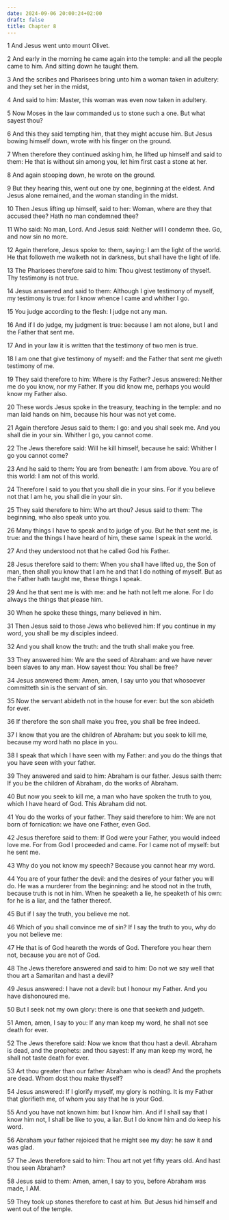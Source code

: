 ```yaml
---
date: 2024-09-06 20:00:24+02:00
draft: false
title: Chapter 8
---
```




1 And Jesus went unto mount Olivet.

2 And early in the morning he came again into the temple: and all the people came to him. And sitting down he taught them.

3 And the scribes and Pharisees bring unto him a woman taken in adultery: and they set her in the midst,

4 And said to him: Master, this woman was even now taken in adultery.

5 Now Moses in the law commanded us to stone such a one. But what sayest thou?

6 And this they said tempting him, that they might accuse him. But Jesus bowing himself down, wrote with his finger on the ground.

7 When therefore they continued asking him, he lifted up himself and said to them: He that is without sin among you, let him first cast a stone at her.

8 And again stooping down, he wrote on the ground.

9 But they hearing this, went out one by one, beginning at the eldest. And Jesus alone remained, and the woman standing in the midst.

10 Then Jesus lifting up himself, said to her: Woman, where are they that accused thee? Hath no man condemned thee?

11 Who said: No man, Lord. And Jesus said: Neither will I condemn thee. Go, and now sin no more.

12 Again therefore, Jesus spoke to: them, saying: I am the light of the world. He that followeth me walketh not in darkness, but shall have the light of life.

13 The Pharisees therefore said to him: Thou givest testimony of thyself. Thy testimony is not true.

14 Jesus answered and said to them: Although I give testimony of myself, my testimony is true: for I know whence I came and whither I go.

15 You judge according to the flesh: I judge not any man.

16 And if I do judge, my judgment is true: because I am not alone, but I and the Father that sent me.

17 And in your law it is written that the testimony of two men is true.

18 I am one that give testimony of myself: and the Father that sent me giveth testimony of me.

19 They said therefore to him: Where is thy Father? Jesus answered: Neither me do you know, nor my Father. If you did know me, perhaps you would know my Father also.

20 These words Jesus spoke in the treasury, teaching in the temple: and no man laid hands on him, because his hour was not yet come.

21 Again therefore Jesus said to them: I go: and you shall seek me. And you shall die in your sin. Whither I go, you cannot come.

22 The Jews therefore said: Will he kill himself, because he said: Whither I go you cannot come?

23 And he said to them: You are from beneath: I am from above. You are of this world: I am not of this world.

24 Therefore I said to you that you shall die in your sins. For if you believe not that I am he, you shall die in your sin.

25 They said therefore to him: Who art thou? Jesus said to them: The beginning, who also speak unto you.

26 Many things I have to speak and to judge of you. But he that sent me, is true: and the things I have heard of him, these same I speak in the world.

27 And they understood not that he called God his Father.

28 Jesus therefore said to them: When you shall have lifted up, the Son of man, then shall you know that I am he and that I do nothing of myself. But as the Father hath taught me, these things I speak.

29 And he that sent me is with me: and he hath not left me alone. For I do always the things that please him.

30 When he spoke these things, many believed in him.

31 Then Jesus said to those Jews who believed him: If you continue in my word, you shall be my disciples indeed.

32 And you shall know the truth: and the truth shall make you free.

33 They answered him: We are the seed of Abraham: and we have never been slaves to any man. How sayest thou: You shall be free?

34 Jesus answered them: Amen, amen, I say unto you that whosoever committeth sin is the servant of sin.

35 Now the servant abideth not in the house for ever: but the son abideth for ever.

36 If therefore the son shall make you free, you shall be free indeed.

37 I know that you are the children of Abraham: but you seek to kill me, because my word hath no place in you.

38 I speak that which I have seen with my Father: and you do the things that you have seen with your father.

39 They answered and said to him: Abraham is our father. Jesus saith them: If you be the children of Abraham, do the works of Abraham.

40 But now you seek to kill me, a man who have spoken the truth to you, which I have heard of God. This Abraham did not.

41 You do the works of your father. They said therefore to him: We are not born of fornication: we have one Father, even God.

42 Jesus therefore said to them: If God were your Father, you would indeed love me. For from God I proceeded and came. For I came not of myself: but he sent me.

43 Why do you not know my speech? Because you cannot hear my word.

44 You are of your father the devil: and the desires of your father you will do. He was a murderer from the beginning: and he stood not in the truth, because truth is not in him. When he speaketh a lie, he speaketh of his own: for he is a liar, and the father thereof.

45 But if I say the truth, you believe me not.

46 Which of you shall convince me of sin? If I say the truth to you, why do you not believe me:

47 He that is of God heareth the words of God. Therefore you hear them not, because you are not of God.

48 The Jews therefore answered and said to him: Do not we say well that thou art a Samaritan and hast a devil?

49 Jesus answered: I have not a devil: but I honour my Father. And you have dishonoured me.

50 But I seek not my own glory: there is one that seeketh and judgeth.

51 Amen, amen, I say to you: If any man keep my word, he shall not see death for ever.

52 The Jews therefore said: Now we know that thou hast a devil. Abraham is dead, and the prophets: and thou sayest: If any man keep my word, he shall not taste death for ever.

53 Art thou greater than our father Abraham who is dead? And the prophets are dead. Whom dost thou make thyself?

54 Jesus answered: If I glorify myself, my glory is nothing. It is my Father that glorifieth me, of whom you say that he is your God.

55 And you have not known him: but I know him. And if I shall say that I know him not, I shall be like to you, a liar. But I do know him and do keep his word.

56 Abraham your father rejoiced that he might see my day: he saw it and was glad.

57 The Jews therefore said to him: Thou art not yet fifty years old. And hast thou seen Abraham?

58 Jesus said to them: Amen, amen, I say to you, before Abraham was made, I AM.

59 They took up stones therefore to cast at him. But Jesus hid himself and went out of the temple.

